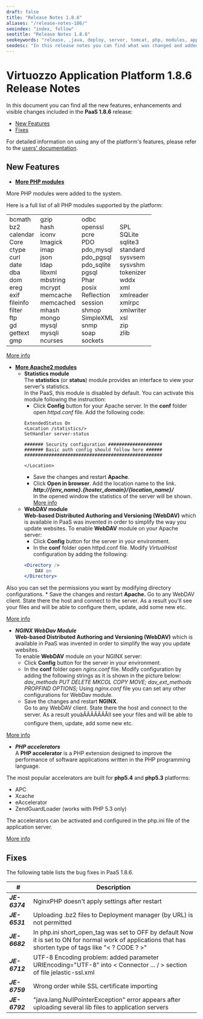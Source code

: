 ```yaml
---
draft: false
title: "Release Notes 1.8.6"
aliases: "/release-notes-186/"
seoindex: "index, follow"
seotitle: "Release Notes 1.8.6"
seokeywords: "release, ,java, deploy, server, tomcat, php, modules, application, cloudlet, cloud"
seodesc: "In this release notes you can find what was changed and added: more Apache2 and PHP modules, NGINX WebDav Module,  PHP accelerators etc."
---
```


# Virtuozzo Application Platform 1.8.6 Release Notes 

In this document you can find all the new features, enhancements and visible changes included in the **PaaS 1.8.6** release:

* [New Features](#a)
* [Fixes](#c)

For detailed information on using any of the platform's features, please refer to the [users' documentation](https://jelastic.com/docs).


## <div id="a">New Features</div>

* <u>**More PHP modules**</u>

More PHP modules were added to the system.

Here is a full list of all PHP modules supported by the platform:

|||||
|---|---|---|---|
|bcmath<br>bz2<br>calendar<br>Core<br>ctype<br>curl<br>date<br>dba<br>dom<br>ereg<br>exif<br>fileinfo<br>filter<br>ftp<br>gd<br>gettext<br>gmp|gzip<br>hash<br>iconv<br>Imagick<br>imap<br>json<br>ldap<br>libxml<br>mbstring<br>mcrypt<br>memcache<br>memcached<br>mhash<br>mongo<br>mysql<br>mysqli<br>ncurses|odbc<br>openssl<br>pcre<br>PDO<br>pdo_mysql<br>pdo_pgsql<br>pdo_sqlite<br>pgsql<br>Phar<br>posix<br>Reflection<br>session<br>shmop<br>SimpleXML<br>snmp<br>soap<br>sockets|SPL<br>SQLite<br>sqlite3<br>standard<br>sysvsem<br>sysvshm<br>tokenizer<br>wddx<br>xml<br>xmlreader<br>xmlrpc<br>xmlwriter<br>xsl<br>zip<br>zlib|

[More info](/php-extensions)

* <u>**More Apache2 modules**</u>
    * **Statistics module**  
The **statistics** (or **status**) module provides an interface to view your server's statistics.  
In the PaaS, this module is disabled by default. You can activate this module following the instruction:
        * Click **Config** button for your Apache server. In the **conf** folder open *httpd.conf* file. Add the following code:
        ```nginx
        ExtendedStatus On
        <Location /statistics/>
        SetHandler server-status
        
        ####### Security configuration ####################
        ####### Basic auth config should follow here ######
        ###################################################
        
        </Location>
        ```
        * Save the changes and restart **Apache**.
        * Click **Open in browser**. Add the location name to the link.  
***http://{env_name}.{hoster_domain}/{location_name}/***  
In the opened window the statistics of the server will be shown.
[More info](/apache-statistics-module)
    * **WebDAV module**  
**Web-based Distributed Authoring and Versioning (WebDAV)** which is available in PaaS was invented in order to simplify the way you update websites.
To enable **WebDAV** module on your Apache server:
        * Click **Config** button for the server in your environment.
        * In the **conf** folder open httpd.conf file. Modify *VirtualHost* configuration by adding the following:
        ```apache
        <Directory />
            DAV on
        </Directory>
        ```
Also you can set the permissions you want by modifying directory configurations.
        * Save the changes and restart **Apache.**
Go to any WebDAV client. State there the host and connect to the server. As a result you'll see your files and will be able to configure them, update, add some new etc.  

[More info](/apache-webdav-module)

* ***NGINX WebDav Module***  
**Web-based Distributed Authoring and Versioning (WebDAV)** which is available in PaaS was invented in order to simplify the way you update websites.  
To enable **WebDAV** module on your NGINX server:
    * Click **Config** button for the server in your environment.  
    * In the **conf** folder open *nginx.conf* file. Modify configuration by adding the following strings as it is shown in the picture below:  
*dav_methods PUT DELETE MKCOL COPY MOVE;
dav_ext_methods PROPFIND OPTIONS;*
Using *nginx.conf* file you can set any other configurations for WebDav module.
    * Save the changes and restart **NGINX**.  
Go to any WebDAV client. State there the host and connect to the server. As a result youâÂÂÂÂÂÂÂll see your files and will be able to configure them, update, add some new etc.

[More info](/nginx-webdav-module)

* ***PHP accelerators***  
A **PHP accelerator** is a PHP extension designed to improve the performance of software applications written in the PHP programming language.

The most popular accelerators are built for **php5.4** and **php5.3** platforms:

* APC
* Xcache
* eAccelerator
* ZendGuardLoader (works with PHP 5.3 only)

The accelerators can be activated and configured in the php.ini file of the application server. 

[More info](/php-accelerators)


## <div id="c">Fixes</div>

The following table lists the bug fixes in PaaS 1.8.6.

|#|Description|
|---|---|
|***JE-6374***|NginxPHP doesn't apply settings after restart|
|***JE-6531***|Uploading .bz2  files to Deployment manager (by URL) is not permitted|
|***JE-6682***|In php.ini short_open_tag was set to OFF by default  Now it is set to ON for normal work of applications that has shorten type of tags like "< ? CODE ? >"|
|***JE-6712***|UTF-8 Encoding problem: added parameter URIEncoding="UTF-8" into < Connector ... / > section of file jelastic-ssl.xml|
|***JE-6759***|Wrong order while SSL certificate importing|
|***JE-6792***|"java.lang.NullPointerException" error appears after uploading several lib files to application servers|